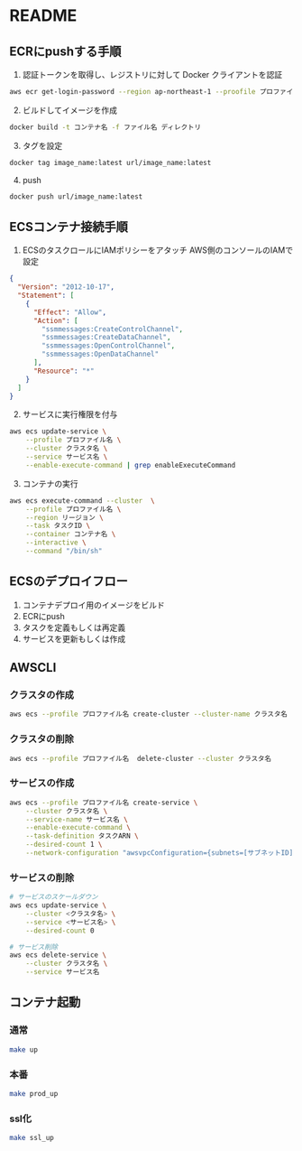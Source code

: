 # README

## ECRにpushする手順
1. 認証トークンを取得し、レジストリに対して Docker クライアントを認証
``` bash
aws ecr get-login-password --region ap-northeast-1 --proofile プロファイル名 | docker login --username AWS --password-stdin url
```

2. ビルドしてイメージを作成
``` bash
docker build -t コンテナ名 -f ファイル名 ディレクトリ
```

3. タグを設定
``` bash
docker tag image_name:latest url/image_name:latest
```

4. push
``` bash
docker push url/image_name:latest
```

## ECSコンテナ接続手順

1. ECSのタスクロールにIAMポリシーをアタッチ
AWS側のコンソールのIAMで設定

``` json
{
  "Version": "2012-10-17",
  "Statement": [
    {
      "Effect": "Allow",
      "Action": [
        "ssmmessages:CreateControlChannel",
        "ssmmessages:CreateDataChannel",
        "ssmmessages:OpenControlChannel",
        "ssmmessages:OpenDataChannel"
      ],
      "Resource": "*"
    }
  ]
}
```

2. サービスに実行権限を付与

``` bash
aws ecs update-service \
    --profile プロファイル名 \
    --cluster クラスタ名 \
    --service サービス名 \
    --enable-execute-command | grep enableExecuteCommand
```

3. コンテナの実行
``` bash
aws ecs execute-command --cluster  \
    --profile プロファイル名 \
    --region リージョン \
    --task タスクID \
    --container コンテナ名 \
    --interactive \
    --command "/bin/sh"
```


## ECSのデプロイフロー
1. コンテナデプロイ用のイメージをビルド
2. ECRにpush
3. タスクを定義もしくは再定義
4. サービスを更新もしくは作成

## AWSCLI

### クラスタの作成

``` bash
aws ecs --profile プロファイル名 create-cluster --cluster-name クラスタ名
```

### クラスタの削除

``` bash
aws ecs --profile プロファイル名  delete-cluster --cluster クラスタ名
```


### サービスの作成

``` bash
aws ecs --profile プロファイル名 create-service \
    --cluster クラスタ名 \
    --service-name サービス名 \
    --enable-execute-command \
    --task-definition タスクARN \
    --desired-count 1 \
    --network-configuration "awsvpcConfiguration={subnets=[サブネットID],securityGroups=[セキュリティグループ]}"
```


### サービスの削除

``` bash
# サービスのスケールダウン
aws ecs update-service \
    --cluster <クラスタ名> \
    --service <サービス名> \
    --desired-count 0

# サービス削除
aws ecs delete-service \
    --cluster クラスタ名 \
    --service サービス名
```

## コンテナ起動

### 通常
``` bash
make up
```

### 本番
``` bash
make prod_up
```

### ssl化
``` bash
make ssl_up
```

